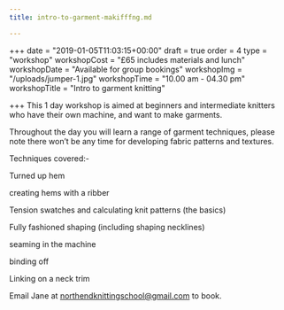 ```yaml
---
title: intro-to-garment-makifffng.md

---
```

+++
date = "2019-01-05T11:03:15+00:00"
draft = true
order = 4
type = "workshop"
workshopCost = "£65 includes materials and lunch"
workshopDate = "Available for group bookings"
workshopImg = "/uploads/jumper-1.jpg"
workshopTime = "10.00 am - 04.30 pm"
workshopTitle = "Intro to garment knitting"

+++
This 1 day workshop is aimed at beginners and intermediate knitters who have their own machine, and want to make garments.

Throughout the day you will learn a range of garment techniques, please note there won’t be any time for developing fabric patterns and textures.

Techniques covered:-

Turned up hem

creating hems with a ribber

Tension swatches and calculating knit patterns (the basics)

Fully fashioned shaping (including shaping necklines)

seaming in the machine

binding off

Linking on a neck trim 

Email Jane at northendknittingschool@gmail.com          to book.